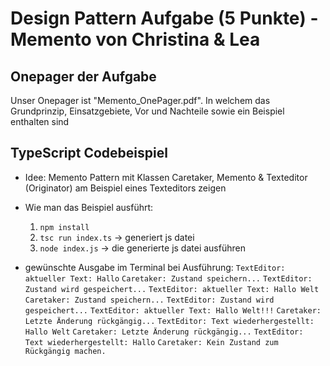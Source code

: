 # Design Pattern Aufgabe (5 Punkte) - Memento von Christina & Lea

## Onepager der Aufgabe
Unser Onepager ist "Memento_OnePager.pdf". In welchem das Grundprinzip, Einsatzgebiete, Vor und Nachteile sowie ein Beispiel enthalten sind

## TypeScript Codebeispiel
- Idee: Memento Pattern mit Klassen Caretaker, Memento & Texteditor (Originator) am Beispiel eines Texteditors zeigen
- Wie man das Beispiel ausführt: 
    1. ```npm install```
    2. ```tsc run index.ts``` -> generiert js datei
    2. ```node index.js``` -> die generierte js datei ausführen

- gewünschte Ausgabe im Terminal bei Ausführung:
```TextEditor: aktueller Text: Hallo```
```Caretaker: Zustand speichern...```
```TextEditor: Zustand wird gespeichert...```
```TextEditor: aktueller Text: Hallo Welt```
```Caretaker: Zustand speichern...```
```TextEditor: Zustand wird gespeichert...```
```TextEditor: aktueller Text: Hallo Welt!!!```
```Caretaker: Letzte Änderung rückgängig...```
```TextEditor: Text wiederhergestellt: Hallo Welt```
```Caretaker: Letzte Änderung rückgängig...```
```TextEditor: Text wiederhergestellt: Hallo```
```Caretaker: Kein Zustand zum Rückgängig machen.```



